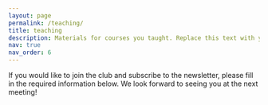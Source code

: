 ```yaml
---
layout: page
permalink: /teaching/
title: teaching
description: Materials for courses you taught. Replace this text with your description.
nav: true
nav_order: 6
---
```


If you would like to join the club and subscribe to the newsletter, please fill in the required information below. We look forward to seeing you at the next meeting!
